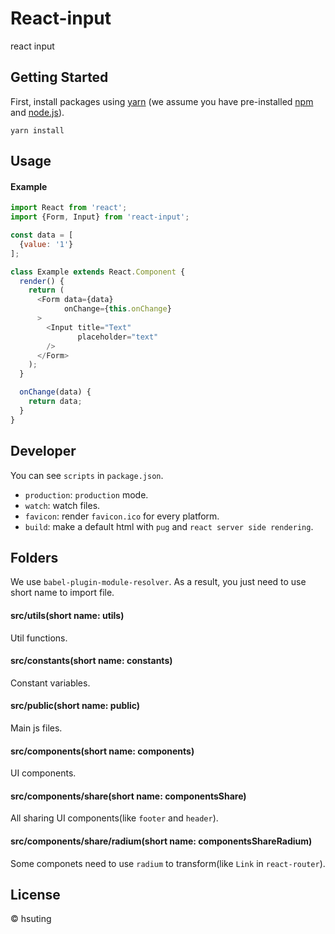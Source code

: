 # React-input

react input

## Getting Started

First, install packages using [yarn](https://yarnpkg.com/) (we assume you have pre-installed [npm](https://www.npmjs.com/) and [node.js](https://nodejs.org/)).

```
yarn install
```

## Usage

#### Example

```javascript
import React from 'react';
import {Form, Input} from 'react-input';

const data = [
  {value: '1'}
];

class Example extends React.Component {
  render() {
    return (
      <Form data={data}
            onChange={this.onChange}
      >
        <Input title="Text"
               placeholder="text"
        />
      </Form>
    );
  }

  onChange(data) {
    return data;
  }
}
```

## Developer

You can see `scripts` in `package.json`.
- `production`: `production` mode.
- `watch`: watch files.
- `favicon`: render `favicon.ico` for every platform.
- `build`: make a default html with `pug` and `react server side rendering`.

## Folders
We use `babel-plugin-module-resolver`. As a result, you just need to use short name to import file.

#### src/utils(short name: utils)
Util functions.

#### src/constants(short name: constants)
Constant variables.

#### src/public(short name: public)
Main js files.

#### src/components(short name: components)
UI components.

#### src/components/share(short name: componentsShare)
All sharing UI components(like `footer` and `header`).

#### src/components/share/radium(short name: componentsShareRadium)
Some componets need to use `radium` to transform(like `Link` in `react-router`).

## License
 © hsuting
